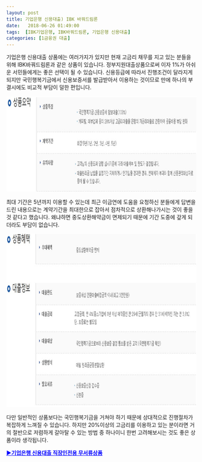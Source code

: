 ```yaml
---
layout: post
title: 기업은행 신용대출) IBK 바꿔드림론
date:   2018-06-26 01:49:00
tags:  [IBK기업은행, IBK바꿔드림론, 기업은행 신용대출]
categories: [1금융권 대출]
---
```



기업은행 신용대출 상품에는 여러가지가 있지만 현재 고금리 채무를 지고 있는 분들을 위해 IBK바꿔드림론과 같은 상품이 있습니다. 정부지원대출상품으로써 이자 1%가 아쉬운 서민들에게는 좋은 선택이 될 수 있습니다. 신용등급에 따라서 진행조건이 달라지게 되지만 국민행복기금에서 신용보증서를 발급받아서 이용하는 것이므로 만에 하나의 부결시에도 비교적 부담이 덜한 편입니다.

<img class="alignnone size-full wp-image-702" src="/images/ibk_20180626_013216.jpg" alt="" width="100%" height="252" />

최대 기간은 5년까지 이용할 수 있는데 최근 이금연에 도움을 요청하신 분들에게 답변을 드린 내용으로는 계약기간을 최대한으로 잡아서 점차적으로 상환해나가시는 것이 좋을 것 같다고 했습니다. 왜냐하면 중도상환해약금이 면제되기 때문에 기간 도중에 갚게 되더라도 부담이 없습니다.

<img class="alignnone size-mhmagazinelitecontent wp-image-703" src="/images/ibk_20180626_013236.jpg" alt="" width="100%" height="458" />

다만 일반적인 상품보다는 국민행복기금을 거쳐야 하기 때문에 상대적으로 진행절차가 복잡하게 느껴질 수 있습니다. 하지만 20%이상의 고금리를 이용하고 있는 분이라면 거의 절반으로 저렴하게 갈아탈 수 있는 방법 중 하나이니 한번 고려해보시는 것도 좋은 상품이라 생각됩니다.

<span style="color: #0000ff;"><a style="color: #0000ff;" href="https://finance.leeseungju.com/i-one-%ec%a7%81%ec%9e%a5%ec%9d%b8%ec%8a%a4%eb%a7%88%ed%8a%b8%eb%a1%a0-%eb%ac%b4%eb%b0%a9%eb%ac%b8-%eb%ac%b4%ec%84%9c%eb%a5%98-%ea%b8%b0%ec%97%85%ec%9d%80%ed%96%89-%eb%8c%80%ec%b6%9c"><strong>▶기업은행 신용대출 직장인전용 무서류상품</strong></a></span>